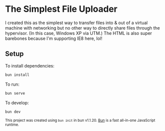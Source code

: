 # The Simplest File Uploader

I created this as the simplest way to transfer files into & out of a virtual
machine with networking but no other way to directly share files through the
hypervisor. (In this case, Windows XP via UTM.) The HTML is also super barebones
because I'm supporting IE8 here, lol!

## Setup

To install dependencies:

```bash
bun install
```

To run:

```bash
bun serve
```

To develop:

```bash
bun dev
```

<small>This project was created using <code>bun init</code> in bun v1.1.20.
<a href="https://bun.sh" target="_blank">Bun</a> is a fast all-in-one JavaScript
runtime.</small>
